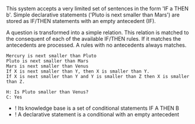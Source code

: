 This system accepts a very limited set of sentences in the form 'IF a THEN b'. Simple declarative statements ('Pluto is next smaller than Mars') are stored as IF/THEN statements with an empty antecedent (IF).

A question is transformed into a simple relation. This relation is matched to the consequent of each of the available IF/THEN rules. If it matches the antecedents are processed. A rules with no antecedents always matches.

~~~
Mercury is next smaller than Pluto
Pluto is next smaller than Mars
Mars is next smaller than Venus
If X is next smaller than Y, then X is smaller than Y.
If X is next smaller than Y and Y is smaller than Z then X is smaller than Z.

H: Is Pluto smaller than Venus?
C: Yes
~~~

+ ! Its knowledge base is a set of conditional statements IF A THEN B
+ ! A declarative statement is a conditional with an empty antecedent  